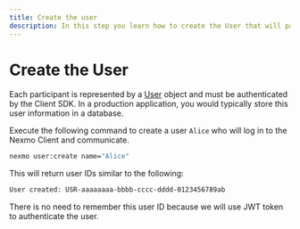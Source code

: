 ```yaml
---
title: Create the user
description: In this step you learn how to create the User that will participate in the Call.
---
```


# Create the User

Each participant is represented by a [User](/conversation/concepts/user) object and must be authenticated by the Client SDK. In a production application, you would typically store this user information in a database.

Execute the following command to create a user `Alice` who will log in to the Nexmo Client and communicate.

```bash
nexmo user:create name="Alice"
```

This will return user IDs similar to the following:

```sh
User created: USR-aaaaaaaa-bbbb-cccc-dddd-0123456789ab
```

There is no need to remember this user ID because we will use JWT token to authenticate the user.